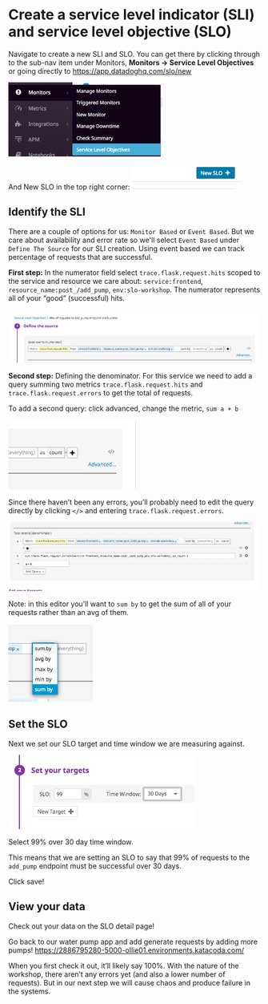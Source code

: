 # Create a service level indicator (SLI) and service level objective (SLO)

Navigate to create a new SLI and SLO. You can get there by clicking through to the sub-nav item under Monitors, **Monitors -> Service Level Objectives** or going directly to https://app.datadoghq.com/slo/new

![SLO Nav](../assets/slo-nav.png)


And New SLO in the top right corner: 
![New SLO](../assets/new-slo.png)

## Identify the SLI 

There are a couple of options for us: `Monitor Based` or `Event Based`. But we care about availability and error rate so we'll select `Event Based` under `Define The Source` for our SLI creation. Using event based we can track percentage of requests that are successful. 

**First step:** In the numerator field select `trace.flask.request.hits` scoped to the service and resource we care about: `service:frontend`, `resource_name:post_/add_pump`, `env:slo-workshop`. The numerator represents all of your “good” (successful) hits.

![Editor](../assets/sli-edit.png)


**Second step:** Defining the denominator. For this service we need to add a query summing two metrics `trace.flask.request.hits` and `trace.flask.request.errors` to get the total of requests.  

To add a second query: click advanced, change the metric, `sum a + b`

![Advanced](../assets/advanced.png)


Since there haven’t been any errors, you’ll probably need to edit the query directly by clicking `</>` and entering `trace.flask.request.errors`. 

![Error metric](../assets/error-metric.png)
 

Note: in this editor you’ll want to `sum by` to get the sum of all of your requests rather than an avg of them. 

![Sum by](../assets/sum-by.png)

## Set the SLO 

Next we set our SLO target and time window we are measuring against. 

![Time Window](../assets/time-window.png)

Select 99% over 30 day time window. 

This means that we are setting an SLO to say that 99% of requests to the `add_pump` endpoint must be successful over 30 days. 

Click save! 

## View your data

Check out your data on the SLO detail page! 

Go back to our water pump app and add generate requests by adding more pumps! 
https://2886795280-5000-ollie01.environments.katacoda.com/

When you first check it out, it’ll likely say 100%. With the nature of the workshop, there aren’t any errors yet (and also a lower number of requests). But in our next step we will cause chaos and produce failure in the systems.
